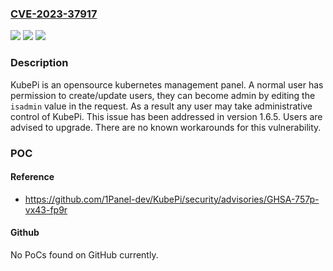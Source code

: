 ### [CVE-2023-37917](https://cve.mitre.org/cgi-bin/cvename.cgi?name=CVE-2023-37917)
![](https://img.shields.io/static/v1?label=Product&message=KubePi&color=blue)
![](https://img.shields.io/static/v1?label=Version&message=%3D%20%3C%201.6.5%20&color=brighgreen)
![](https://img.shields.io/static/v1?label=Vulnerability&message=CWE-269%3A%20Improper%20Privilege%20Management&color=brighgreen)

### Description

KubePi is an opensource kubernetes management panel. A normal user has permission to create/update users, they can become admin by editing the `isadmin` value in the request. As a result any user may take administrative control of KubePi. This issue has been addressed in version 1.6.5. Users are advised to upgrade. There are no known workarounds for this vulnerability.

### POC

#### Reference
- https://github.com/1Panel-dev/KubePi/security/advisories/GHSA-757p-vx43-fp9r

#### Github
No PoCs found on GitHub currently.

